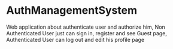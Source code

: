 # AuthManagementSystem
Web application about authenticate user and authorize him,
Non Authenticated User just can sign in, register and see Guest page,
Authenticated User can log out and edit his profile page
